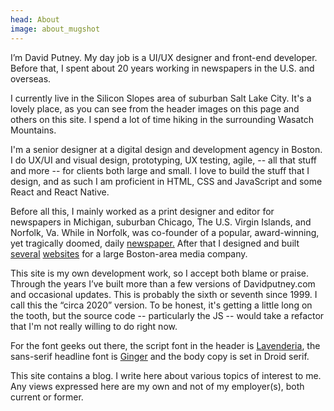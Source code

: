 ```yaml
---
head: About
image: about_mugshot
---
```

I’m David Putney. My day job is a UI/UX designer and front-end developer. Before that, I spent about 20 years working in newspapers in the U.S. and overseas. 

I currently live in the Silicon Slopes area of suburban Salt Lake City. It's a lovely place, as you can see from the header images on this page and others on this site. I spend a lot of time hiking in the surrounding Wasatch Mountains.

I'm a senior designer at a digital design and development agency in Boston. I do UX/UI and visual design, prototyping, UX testing,  agile, -- all that stuff and more -- for clients both large and small. I love to build the stuff that I design, and as such I am proficient in HTML, CSS and JavaScript and some React and React Native.

Before all this, I mainly worked as a print designer and editor for newspapers in Michigan, suburban Chicago, The U.S. Virgin Islands, and Norfolk, Va. While in Norfolk, was co-founder of a popular, award-winning, yet tragically doomed, daily [newspaper.][4] After that I designed and built [several][5] [websites][6] for a large Boston-area media company. 

This site is my own development work, so I accept both blame or praise. Through the years I’ve built more than a few versions of  Davidputney.com and occasional updates. This is probably the sixth or seventh since 1999. I call this the “circa 2020” version. To be honest, it's getting a little long on the tooth, but the source code -- particularly the JS -- would take a refactor that I'm not really willing to do right now.

For the font geeks out there, the script font in the header is [Lavenderia][2], the sans-serif headline font is [Ginger][3] and the body copy is set in Droid serif.

This site contains a blog. I write here about various topics of interest to me. Any views expressed here are my own and not of my employer(s), both current or former.

[1]:https://github.com/putneydm/david_site_jekyll
[2]:http://www.losttype.com/font/?name=lavanderia
[3]:http://www.hypefortype.com/browse-fonts/font-categories/headline/ginger.html
[4]:/design/link/
[5]:/design/crux/
[6]:/design/bdcwire/
